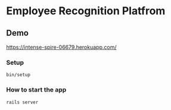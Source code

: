 # Employee Recognition Platfrom

## Demo
https://intense-spire-06679.herokuapp.com/ 

### Setup
```
bin/setup
```

### How to start the app
```
rails server
```
